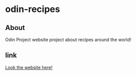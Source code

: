 # odin-recipes

## About

Odin Project website project about recipes around the world!

## link

[Look the website here!](https://yogiealfin.github.io/the-odin-project/odin-recipes/)
